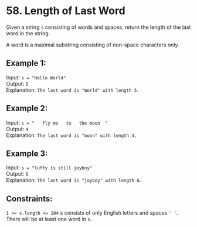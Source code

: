 # 58. Length of Last Word

Given a string ```s``` consisting of words and spaces, return the length of the last word in the string.

A word is a maximal substring consisting of non-space characters only.
 

## Example 1:  
Input: ```s = "Hello World"```  
Output: ```5```  
Explanation: ```The last word is "World" with length 5.```  

## Example 2:  
Input: ```s = "   fly me   to   the moon  "```  
Output: ```4```  
Explanation: ```The last word is "moon" with length 4.```  

## Example 3:  
Input: ```s = "luffy is still joyboy"```  
Output: ```6```  
Explanation: ```The last word is "joyboy" with length 6.```  
 

## Constraints:
```1 <= s.length <= 104```
s consists of only English letters and spaces ```' '```.
There will be at least one word in ```s```.
